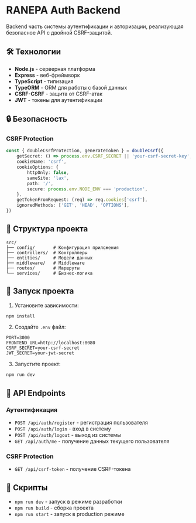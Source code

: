# RANEPA Auth Backend

Backend часть системы аутентификации и авторизации, реализующая безопасное API с двойной CSRF-защитой.

## 🛠️ Технологии

- **Node.js** - серверная платформа
- **Express** - веб-фреймворк
- **TypeScript** - типизация
- **TypeORM** - ORM для работы с базой данных
- **CSRF-CSRF** - защита от CSRF-атак
- **JWT** - токены для аутентификации

## 🔒 Безопасность

### CSRF Protection
```typescript
const { doubleCsrfProtection, generateToken } = doubleCsrf({
    getSecret: () => process.env.CSRF_SECRET || 'your-csrf-secret-key',
    cookieName: 'csrf',
    cookieOptions: {
        httpOnly: false,
        sameSite: 'lax',
        path: '/',
        secure: process.env.NODE_ENV === 'production',
    },
    getTokenFromRequest: (req) => req.cookies['csrf'],
    ignoredMethods: ['GET', 'HEAD', 'OPTIONS'],
})
```

## 📁 Структура проекта

```
src/
├── config/       # Конфигурация приложения
├── controllers/  # Контроллеры
├── entities/     # Модели данных
├── middleware/   # Middleware
├── routes/       # Маршруты
└── services/     # Бизнес-логика
```

## 🚀 Запуск проекта

1. Установите зависимости:
```bash
npm install
```

2. Создайте `.env` файл:
```
PORT=3000
FRONTEND_URL=http://localhost:8080
CSRF_SECRET=your-csrf-secret
JWT_SECRET=your-jwt-secret
```

3. Запустите проект:
```bash
npm run dev
```

## 📝 API Endpoints

### Аутентификация
- `POST /api/auth/register` - регистрация пользователя
- `POST /api/auth/login` - вход в систему
- `POST /api/auth/logout` - выход из системы
- `GET /api/auth/me` - получение данных текущего пользователя

### CSRF Protection
- `GET /api/csrf-token` - получение CSRF-токена

## 🔧 Скрипты

- `npm run dev` - запуск в режиме разработки
- `npm run build` - сборка проекта
- `npm run start` - запуск в production режиме
